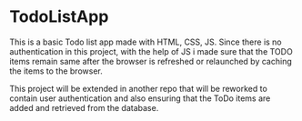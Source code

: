 # TodoListApp
This is a basic Todo list app made with HTML, CSS, JS. Since there is no authentication in this project, with the help of JS i made sure that the TODO items remain same after the browser is refreshed or relaunched by caching the items to the browser. 

This project will be extended in another repo that will be reworked to contain user authentication and also ensuring that the ToDo items are added and retrieved  from the database. 
